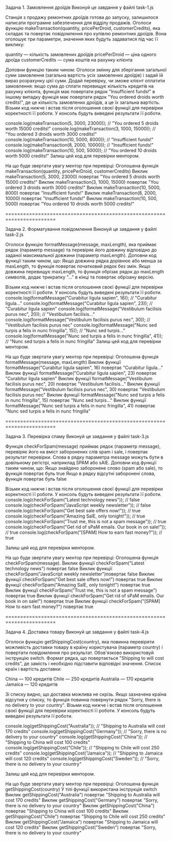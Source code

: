 Задача 1. Замовлення дроїдів Виконуй це завдання у файлі task-1.js

Станція з продажу ремонтних дроїдів готова до запуску, залишилося написати
програмне забезпечення для відділу продажів. Оголоси функцію
makeTransaction(quantity, pricePerDroid, customerCredits), яка складає та
повертає повідомлення про купівлю ремонтних дроїдів. Вона оголошує три
параметри, значення яких будуть задаватися під час її виклику:

quantity — кількість замовлених дроїдів pricePerDroid — ціна одного дроїда
customerCredits — сума коштів на рахунку клієнта

Доповни функцію таким чином: Оголоси змінну для зберігання загальної суми
замовлення (загальна вартість усіх замовлених дроїдів) і задай їй вираз
розрахунку цієї суми. Додай перевірку, чи зможе клієнт оплатити замовлення: якщо
сума до сплати перевищує кількість кредитів на рахунку клієнта, функція має
повертати рядок "Insufficient funds!" в іншому випадку функція має повертати
рядок "You ordered <quantity> droids worth <totalPrice> credits!", де <quantity>
це кількість замовлених дроїдів, а <totalPrice> це їх загальна вартість. Візьми
код нижче і встав після оголошення своєї функції для перевірки коректності її
роботи. У консоль будуть виведені результати її роботи.

console.log(makeTransaction(5, 3000, 23000)); // "You ordered 5 droids worth
15000 credits!" console.log(makeTransaction(3, 1000, 15000)); // "You ordered 3
droids worth 3000 credits!" console.log(makeTransaction(10, 5000, 8000)); //
"Insufficient funds!" console.log(makeTransaction(8, 2000, 10000)); //
"Insufficient funds!" console.log(makeTransaction(10, 500, 5000)); // "You
ordered 10 droids worth 5000 credits!" Залиш цей код для перевірки ментором.

На що буде звертати увагу ментор при перевірці: Оголошена функція
makeTransaction(quantity, pricePerDroid, customerCredits) Виклик
makeTransaction(5, 3000, 23000) повертає "You ordered 5 droids worth 15000
credits!" Виклик makeTransaction(3, 1000, 15000) повертає "You ordered 3 droids
worth 3000 credits!" Виклик makeTransaction(10, 5000, 8000) повертає
"Insufficient funds!" Виклик makeTransaction(8, 2000, 10000) повертає
"Insufficient funds!" Виклик makeTransaction(10, 500, 5000) повертає "You
ordered 10 droids worth 5000 credits!"

=======================================================================

Задача 2. Форматування повідомлення Виконуй це завдання у файлі task-2.js

Оголоси функцію formatMessage(message, maxLength), яка приймає рядок (параметр
message) та перевіряє його довжину відповідно до заданої максимальної довжини
(параметр maxLength). Доповни код функції таким чином, що: Якщо довжина рядка
дорівнює або менша за maxLength, то функція повертає початковий рядок без змін.
Якщо довжина перевищує maxLength, то функція обрізає рядок до maxLength
символів, додає трикрапку "..." в кінці та повертає обрізану версію.

Візьми код нижче і встав після оголошення своєї функції для перевірки
коректності її роботи. У консоль будуть виведені результати її роботи.
console.log(formatMessage("Curabitur ligula sapien", 16)); // "Curabitur
ligula..." console.log(formatMessage("Curabitur ligula sapien", 23)); //
"Curabitur ligula sapien" console.log(formatMessage("Vestibulum facilisis purus
nec", 20)); // "Vestibulum facilisis..." console.log(formatMessage("Vestibulum
facilisis purus nec", 30)); // "Vestibulum facilisis purus nec"
console.log(formatMessage("Nunc sed turpis a felis in nunc fringilla", 15)); //
"Nunc sed turpis..." console.log(formatMessage("Nunc sed turpis a felis in nunc
fringilla", 41)); // "Nunc sed turpis a felis in nunc fringilla" Залиш цей код
для перевірки ментором.

На що буде звертати увагу ментор при перевірці: Оголошена функція
formatMessage(message, maxLength) Виклик функції formatMessage("Curabitur ligula
sapien", 16) повертає "Curabitur ligula..." Виклик функції
formatMessage("Curabitur ligula sapien", 23) повертає "Curabitur ligula sapien"
Виклик функції formatMessage("Vestibulum facilisis purus nec", 20) повертає
"Vestibulum facilisis..." Виклик функції formatMessage("Vestibulum facilisis
purus nec", 30) повертає "Vestibulum facilisis purus nec" Виклик функції
formatMessage("Nunc sed turpis a felis in nunc fringilla", 15) повертає "Nunc
sed turpis..." Виклик функції formatMessage("Nunc sed turpis a felis in nunc
fringilla", 41) повертає "Nunc sed turpis a felis in nunc fringilla"

=======================================================================

Задача 3. Перевірка спаму Виконуй це завдання у файлі task-3.js

Функція checkForSpam(message) приймає рядок (параметр message), перевіряє його
на вміст заборонених слів spam і sale, і повертає результат перевірки. Слова в
рядку параметра message можуть бути в довільному регістрі, наприклад SPAM або
sAlE. Доповни код функції таким чином, що: Якщо знайдено заборонене слово (spam
або sale), то функція повертає буль true Якщо в рядку відсутні заборонені слова,
функція повертає буль false

Візьми код нижче і встав після оголошення своєї функції для перевірки
коректності її роботи. У консоль будуть виведені результати її роботи.
console.log(checkForSpam("Latest technology news")); // false
console.log(checkForSpam("JavaScript weekly newsletter")); // false
console.log(checkForSpam("Get best sale offers now!")); // true
console.log(checkForSpam("Amazing SalE, only tonight!")); // true
console.log(checkForSpam("Trust me, this is not a spam message")); // true
console.log(checkForSpam("Get rid of sPaM emails. Our book in on sale!")); //
true console.log(checkForSpam("[SPAM] How to earn fast money?")); // true

Залиш цей код для перевірки ментором.

На що буде звертати увагу ментор при перевірці: Оголошена функція
checkForSpam(message). Виклик функції checkForSpam("Latest technology news")
повертає false Виклик функції checkForSpam("JavaScript weekly
newsletter")повертає false Виклик функції checkForSpam("Get best sale offers
now!") повертає true Виклик функції checkForSpam("Amazing SalE, only tonight!")
повертає true Виклик функції checkForSpam("Trust me, this is not a spam
message") повертає true Виклик функції checkForSpam("Get rid of sPaM emails. Our
book in on sale!") повертає true Виклик функції checkForSpam("[SPAM] How to earn
fast money?") повертає true

=======================================================================

Задача 4. Доставка товару Виконуй це завдання у файлі task-4.js

Оголоси функцію getShippingCost(country), яка повинна перевіряти можливість
доставки товару в країну користувача (параметр country) і повертати повідомлення
про результат. Обов'язково використовуй інструкцію switch. Формат рядка, що
повертається "Shipping to <country> will cost <price> credits", де замість
<country> і <price> необхідно підставити відповідні значення. Список країн і
вартість доставки:

China — 100 кредитів Chile — 250 кредитів Australia — 170 кредитів Jamaica — 120
кредитів

Зі списку видно, що доставка можлива не скрізь. Якщо зазначена країна відсутня у
списку, то функція повинна повернути рядок "Sorry, there is no delivery to your
country". Візьми код нижче і встав після оголошення своєї функції для перевірки
коректності її роботи. У консоль будуть виведені результати її роботи.

console.log(getShippingCost("Australia")); // "Shipping to Australia will cost
170 credits" console.log(getShippingCost("Germany")); // "Sorry, there is no
delivery to your country" console.log(getShippingCost("China")); // "Shipping to
China will cost 100 credits" console.log(getShippingCost("Chile")); // "Shipping
to Chile will cost 250 credits" console.log(getShippingCost("Jamaica")); //
"Shipping to Jamaica will cost 120 credits"
console.log(getShippingCost("Sweden")); // "Sorry, there is no delivery to your
country"

Залиш цей код для перевірки ментором.

На що буде звертати увагу ментор при перевірці: Оголошена функція
getShippingCost(country) У тілі функції використана інструкція switch Виклик
getShippingCost("Australia") повертає "Shipping to Australia will cost 170
credits" Виклик getShippingCost("Germany") повертає "Sorry, there is no delivery
to your country" Виклик getShippingCost("China") повертає "Shipping to China
will cost 100 credits" Виклик getShippingCost("Chile") повертає "Shipping to
Chile will cost 250 credits" Виклик getShippingCost("Jamaica") повертає
"Shipping to Jamaica will cost 120 credits" Виклик getShippingCost("Sweden")
повертає "Sorry, there is no delivery to your country"
